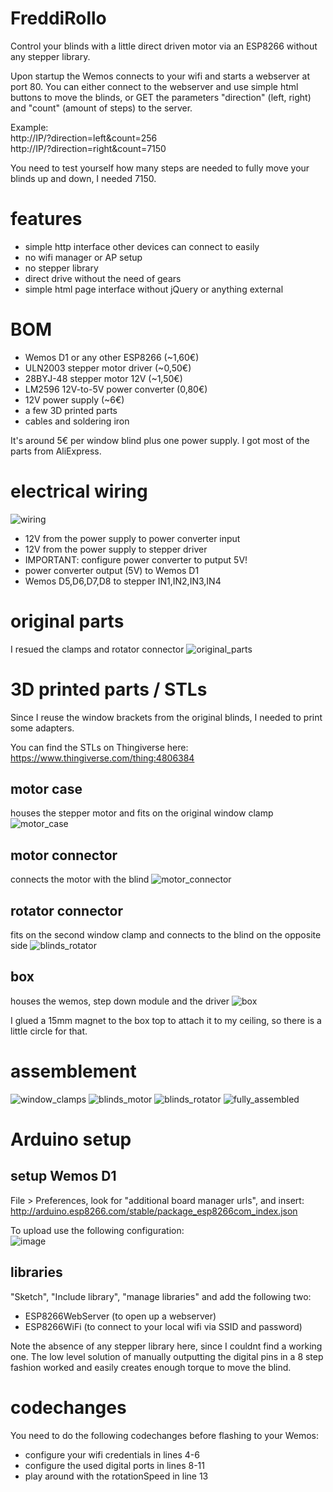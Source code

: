 # FreddiRollo

Control your blinds with a little direct driven motor via an ESP8266 without any stepper library.

Upon startup the Wemos connects to your wifi and starts a webserver at port 80.
You can either connect to the webserver and use simple html buttons to move the blinds, or GET the parameters "direction" (left, right) and "count" (amount of steps) to the server.

Example:  
http://IP/?direction=left&count=256  
http://IP/?direction=right&count=7150

You need to test yourself how many steps are needed to fully move your blinds up and down, I needed 7150.

# features
- simple http interface other devices can connect to easily
- no wifi manager or AP setup
- no stepper library
- direct drive without the need of gears
- simple html page interface without jQuery or anything external

# BOM
- Wemos D1 or any other ESP8266 (~1,60€)
- ULN2003 stepper motor driver (~0,50€)
- 28BYJ-48 stepper motor 12V (~1,50€)
- LM2596 12V-to-5V power converter (0,80€)
- 12V power supply (~6€)
- a few 3D printed parts
- cables and soldering iron

It's around 5€ per window blind plus one power supply. I got most of the parts from AliExpress.

# electrical wiring

![wiring](https://user-images.githubusercontent.com/14030572/112663888-9f40f500-8e59-11eb-9b0c-0f3eda713c63.jpg)

- 12V from the power supply to power converter input
- 12V from the power supply to stepper driver
- IMPORTANT: configure power converter to putput 5V!
- power converter output (5V) to Wemos D1
- Wemos D5,D6,D7,D8 to stepper IN1,IN2,IN3,IN4

# original parts

I resued the clamps and rotator connector
![original_parts](https://user-images.githubusercontent.com/14030572/112665220-1c209e80-8e5b-11eb-8f0e-ae68ebc8df6d.jpg)


# 3D printed parts / STLs
Since I reuse the window brackets from the original blinds, I needed to print some adapters.

You can find the STLs on Thingiverse here: https://www.thingiverse.com/thing:4806384

## motor case 
houses the stepper motor and fits on the original window clamp
![motor_case](https://user-images.githubusercontent.com/14030572/112664833-b03e3600-8e5a-11eb-85c6-72a9b8cbdd0e.jpg)

## motor connector
connects the motor with the blind
![motor_connector](https://user-images.githubusercontent.com/14030572/112664869-be8c5200-8e5a-11eb-9199-b0edb66e4972.jpg)

## rotator connector
fits on the second window clamp and connects to the blind on the opposite side
![blinds_rotator](https://user-images.githubusercontent.com/14030572/112665079-f5fafe80-8e5a-11eb-87b8-c28c05921414.jpg)

## box
houses the wemos, step down module and the driver
![box](https://user-images.githubusercontent.com/14030572/112665117-001cfd00-8e5b-11eb-938c-d02f5a8438c7.jpg)

I glued a 15mm magnet to the box top to attach it to my ceiling, so there is a little circle for that.

# assemblement

![window_clamps](https://user-images.githubusercontent.com/14030572/112665411-512cf100-8e5b-11eb-82b8-1fe0fc88ffff.jpg)
![blinds_motor](https://user-images.githubusercontent.com/14030572/112665433-58ec9580-8e5b-11eb-8b18-0ab959c9f620.jpg)
![blinds_rotator](https://user-images.githubusercontent.com/14030572/112665440-5ab65900-8e5b-11eb-9ebc-35fa29206e85.jpg)
![fully_assembled](https://user-images.githubusercontent.com/14030572/112665483-673ab180-8e5b-11eb-816e-00fd59eb9da1.jpg)


# Arduino setup

## setup Wemos D1
File > Preferences, look for "additional board manager urls", and insert:  
http://arduino.esp8266.com/stable/package_esp8266com_index.json

To upload use the following configuration:  
![image](https://user-images.githubusercontent.com/14030572/112668502-df56a680-8e5e-11eb-8648-4972c028e9bf.png)

## libraries
"Sketch", "Include library", "manage libraries" and add the following two:
- ESP8266WebServer (to open up a webserver)
- ESP8266WiFi (to connect to your local wifi via SSID and password)

Note the absence of any stepper library here, since I couldnt find a working one. The low level solution of manually outputting the digital pins in a 8 step fashion worked and easily creates enough torque to move the blind.

# codechanges
You need to do the following codechanges before flashing to your Wemos:

- configure your wifi credentials in lines 4-6
- configure the used digital ports in lines 8-11
- play around with the rotationSpeed in line 13
